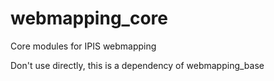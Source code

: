 # webmapping_core
Core modules for IPIS webmapping

Don't use directly, this is a dependency of webmapping_base
